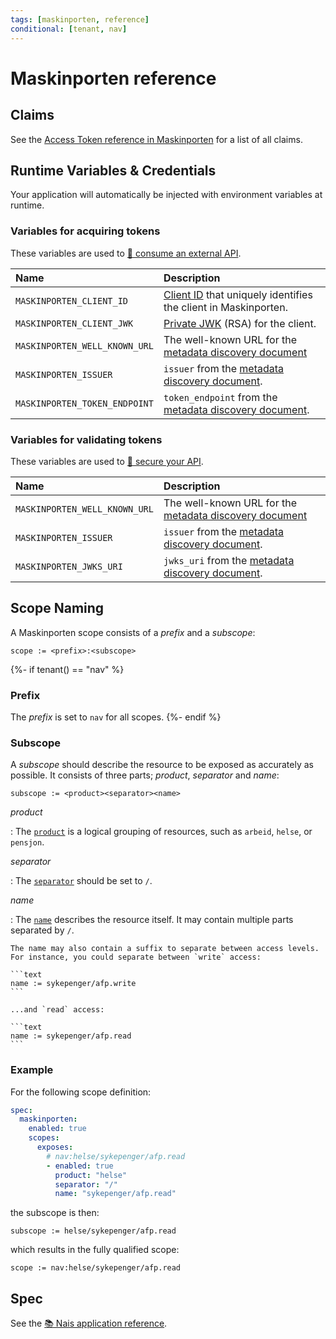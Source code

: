 ```yaml
---
tags: [maskinporten, reference]
conditional: [tenant, nav]
---
```


# Maskinporten reference

## Claims

See the [Access Token reference in Maskinporten](https://docs.digdir.no/docs/Maskinporten/maskinporten_protocol_token#the-access-token) for a list of all claims.

## Runtime Variables & Credentials

Your application will automatically be injected with environment variables at runtime.

### Variables for acquiring tokens

These variables are used to [:dart: consume an external API](../how-to/consume.md).

| Name                          | Description                                                                                                             |
|:------------------------------|:------------------------------------------------------------------------------------------------------------------------|
| `MASKINPORTEN_CLIENT_ID`      | [Client ID](../../explanations/README.md#client-id) that uniquely identifies the client in Maskinporten.                |
| `MASKINPORTEN_CLIENT_JWK`     | [Private JWK](../../explanations/README.md#private-keys) (RSA) for the client.                                          |
| `MASKINPORTEN_WELL_KNOWN_URL` | The well-known URL for the [metadata discovery document](../../explanations/README.md#well-known-url-metadata-document) |
| `MASKINPORTEN_ISSUER`         | `issuer` from the [metadata discovery document](../../explanations/README.md#issuer).                                   |
| `MASKINPORTEN_TOKEN_ENDPOINT` | `token_endpoint` from the [metadata discovery document](../../explanations/README.md#token-endpoint).                   |

### Variables for validating tokens

These variables are used to [:dart: secure your API](../how-to/secure.md).

| Name                          | Description                                                                                                             |
|:------------------------------|:------------------------------------------------------------------------------------------------------------------------|
| `MASKINPORTEN_WELL_KNOWN_URL` | The well-known URL for the [metadata discovery document](../../explanations/README.md#well-known-url-metadata-document) |
| `MASKINPORTEN_ISSUER`         | `issuer` from the [metadata discovery document](../../explanations/README.md#issuer).                                   |
| `MASKINPORTEN_JWKS_URI`       | `jwks_uri` from the [metadata discovery document](../../explanations/README.md#jwks-endpoint-public-keys).              |

## Scope Naming

A Maskinporten scope consists of a _prefix_ and a _subscope_:

```text
scope := <prefix>:<subscope>
```

{%- if tenant() == "nav" %}
### Prefix

The _prefix_ is set to `nav` for all scopes.
{%- endif %}

### Subscope

A _subscope_ should describe the resource to be exposed as accurately as possible.
It consists of three parts; _product_, _separator_ and _name_:

```text
subscope := <product><separator><name>
```

_product_

:   The [`product`](../../../workloads/application/reference/application-spec.md#maskinportenscopesexposesproduct) is a logical grouping of resources, such as `arbeid`, `helse`, or `pensjon`.

_separator_

:   The [`separator`](../../../workloads/application/reference/application-spec.md#maskinportenscopesexposesseparator) should be set to `/`.

_name_

:   The [`name`](../../../workloads/application/reference/application-spec.md#maskinportenscopesexposesname) describes the resource itself.
    It may contain multiple parts separated by `/`.

    The name may also contain a suffix to separate between access levels.
    For instance, you could separate between `write` access:

    ```text
    name := sykepenger/afp.write
    ```

    ...and `read` access:

    ```text
    name := sykepenger/afp.read
    ```

### Example

For the following scope definition:

```yaml title="nais.yaml" hl_lines="5-11"
spec:
  maskinporten:
    enabled: true
    scopes:
      exposes:
        # nav:helse/sykepenger/afp.read
        - enabled: true
          product: "helse"
          separator: "/"
          name: "sykepenger/afp.read"
```

the subscope is then:

```text
subscope := helse/sykepenger/afp.read
```

which results in the fully qualified scope:

```text
scope := nav:helse/sykepenger/afp.read
```

## Spec

See the [:books: Nais application reference](../../../workloads/application/reference/application-spec.md#maskinporten).
